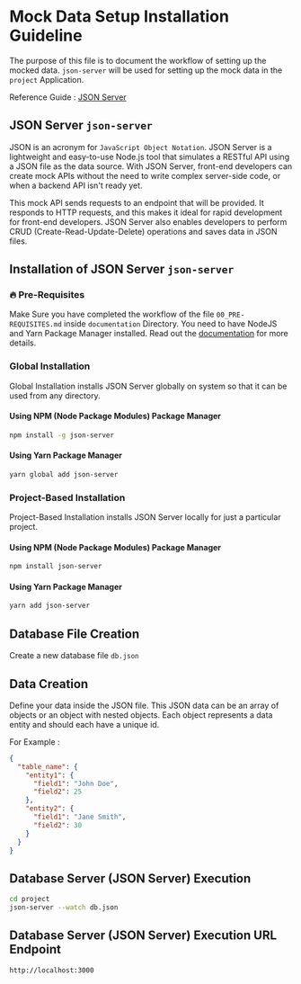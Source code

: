 # Mock Data Setup Installation Guideline

The purpose of this file is to document the workflow of setting up the mocked data. `json-server` will be used for setting up the mock data in the `project` Application.

Reference Guide : [JSON Server](https://github.com/typicode/json-server)

## JSON Server `json-server`

JSON is an acronym for `JavaScript Object Notation`. JSON Server is a lightweight and easy-to-use Node.js tool that simulates a RESTful API using a JSON file as the data source. With JSON Server, front-end developers can create mock APIs without the need to write complex server-side code, or when a backend API isn't ready yet.

This mock API sends requests to an endpoint that will be provided. It responds to HTTP requests, and this makes it ideal for rapid development for front-end developers. JSON Server also enables developers to perform CRUD (Create-Read-Update-Delete) operations and saves data in JSON files.

## Installation of JSON Server `json-server`

### 🔥 Pre-Requisites

Make Sure you have completed the workflow of the file `00_PRE-REQUISITES.md` inside `documentation` Directory. You need to have NodeJS and Yarn Package Manager installed. Read out the [documentation](../documentation/00_PRE-REQUISITES.md) for more details.

### Global Installation

Global Installation installs JSON Server globally on system so that it can be used from any directory.

#### Using NPM (Node Package Modules) Package Manager

```sh
npm install -g json-server
```

#### Using Yarn Package Manager

```sh
yarn global add json-server
```

### Project-Based Installation

Project-Based Installation installs JSON Server locally for just a particular project.

#### Using NPM (Node Package Modules) Package Manager

```sh
npm install json-server
```

#### Using Yarn Package Manager

```sh
yarn add json-server
```

## Database File Creation

Create a new database file `db.json`

## Data Creation

Define your data inside the JSON file. This JSON data can be an array of objects or an object with nested objects. Each object represents a data entity and should each have a unique id.

For Example : 

```json
{
  "table_name": {
    "entity1": {
      "field1": "John Doe",
      "field2": 25
    },
    "entity2": {
      "field1": "Jane Smith",
      "field2": 30
    }
  }
}
```

## Database Server (JSON Server) Execution

```sh
cd project
json-server --watch db.json
```

## Database Server (JSON Server) Execution URL Endpoint

```sh
http://localhost:3000
```
